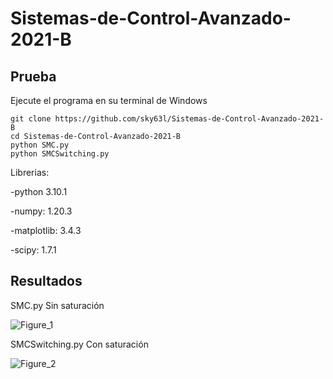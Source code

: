 # Sistemas-de-Control-Avanzado-2021-B

## Prueba

Ejecute el programa en su terminal de Windows
```
git clone https://github.com/sky63l/Sistemas-de-Control-Avanzado-2021-B
cd Sistemas-de-Control-Avanzado-2021-B
python SMC.py
python SMCSwitching.py
```

Librerias: 

-python 3.10.1

-numpy: 1.20.3

-matplotlib: 3.4.3

-scipy: 1.7.1

## Resultados
SMC.py
Sin saturación

![Figure_1](https://user-images.githubusercontent.com/91811505/156909269-170af1ce-980e-48c6-8c1e-08e6aae913d4.png)

SMCSwitching.py
Con saturación

![Figure_2](https://user-images.githubusercontent.com/91811505/156909280-307a9580-a596-45d7-8742-b5e490d65375.png)

